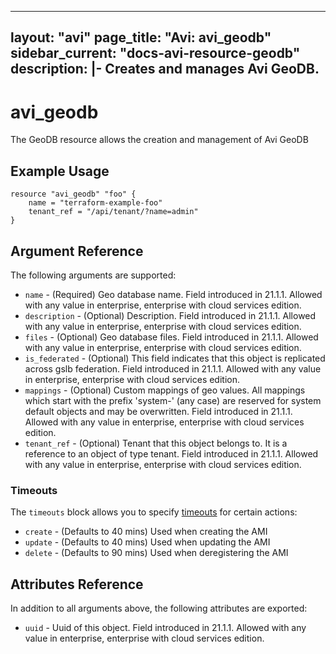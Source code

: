 <!--
    Copyright 2021 VMware, Inc.
    SPDX-License-Identifier: Mozilla Public License 2.0
-->
---
layout: "avi"
page_title: "Avi: avi_geodb"
sidebar_current: "docs-avi-resource-geodb"
description: |-
  Creates and manages Avi GeoDB.
---

# avi_geodb

The GeoDB resource allows the creation and management of Avi GeoDB

## Example Usage

```hcl
resource "avi_geodb" "foo" {
    name = "terraform-example-foo"
    tenant_ref = "/api/tenant/?name=admin"
}
```

## Argument Reference

The following arguments are supported:

* `name` - (Required) Geo database name. Field introduced in 21.1.1. Allowed with any value in enterprise, enterprise with cloud services edition.
* `description` - (Optional) Description. Field introduced in 21.1.1. Allowed with any value in enterprise, enterprise with cloud services edition.
* `files` - (Optional) Geo database files. Field introduced in 21.1.1. Allowed with any value in enterprise, enterprise with cloud services edition.
* `is_federated` - (Optional) This field indicates that this object is replicated across gslb federation. Field introduced in 21.1.1. Allowed with any value in enterprise, enterprise with cloud services edition.
* `mappings` - (Optional) Custom mappings of geo values. All mappings which start with the prefix 'system-' (any case) are reserved for system default objects and may be overwritten. Field introduced in 21.1.1. Allowed with any value in enterprise, enterprise with cloud services edition.
* `tenant_ref` - (Optional) Tenant that this object belongs to. It is a reference to an object of type tenant. Field introduced in 21.1.1. Allowed with any value in enterprise, enterprise with cloud services edition.


### Timeouts

The `timeouts` block allows you to specify [timeouts](https://www.terraform.io/docs/configuration/resources.html#timeouts) for certain actions:

* `create` - (Defaults to 40 mins) Used when creating the AMI
* `update` - (Defaults to 40 mins) Used when updating the AMI
* `delete` - (Defaults to 90 mins) Used when deregistering the AMI

## Attributes Reference

In addition to all arguments above, the following attributes are exported:

* `uuid` -  Uuid of this object. Field introduced in 21.1.1. Allowed with any value in enterprise, enterprise with cloud services edition.

